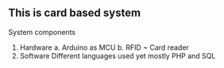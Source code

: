 This is card based system
-------------------------
System components
1. Hardware
	a. Arduino as MCU
	b. RFID ~ Card reader
2. Software
	Different languages used yet mostly PHP and SQL
